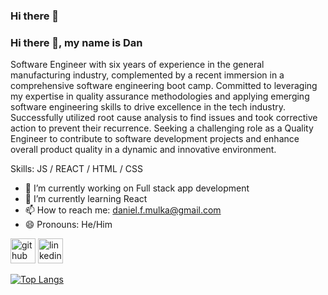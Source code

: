 ### Hi there 👋

### Hi there 👋, my name is Dan
Software Engineer with six years of experience in the general manufacturing industry, complemented by a recent immersion in a comprehensive software engineering boot camp. Committed to leveraging my expertise in quality assurance methodologies and applying emerging software engineering skills to drive excellence in the tech industry. Successfully utilized root cause analysis to find issues and took corrective action to prevent their recurrence. Seeking a challenging role as a Quality Engineer to contribute to software development projects and enhance overall product quality in a dynamic and innovative environment.


Skills: JS / REACT / HTML / CSS

- 🔭 I’m currently working on Full stack app development 
- 🌱 I’m currently learning React 
- 📫 How to reach me: daniel.f.mulka@gmail.com 
- 😄 Pronouns: He/Him 


[<img src='https://cdn.jsdelivr.net/npm/simple-icons@3.0.1/icons/github.svg' alt='github' height='40'>](https://github.com/Dmulka)  [<img src='https://cdn.jsdelivr.net/npm/simple-icons@3.0.1/icons/linkedin.svg' alt='linkedin' height='40'>](https://www.linkedin.com/in/www.linkedin.com/in/danielmulka/)  

[![Top Langs](https://github-readme-stats.vercel.app/api/top-langs/?username=Dmulka)](https://github.com/anuraghazra/github-readme-stats)


